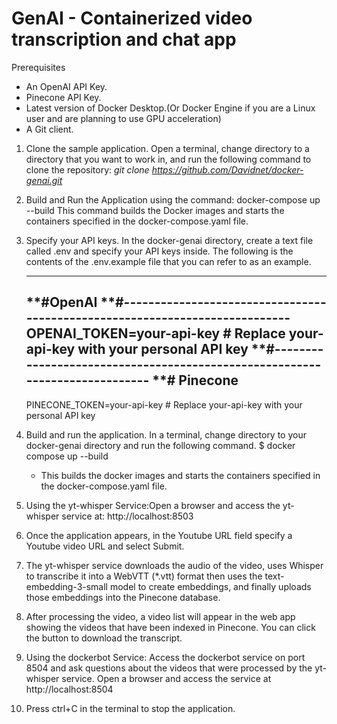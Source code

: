 # GenAI - Containerized video transcription and chat app
Prerequisites
- An OpenAI API Key.
- Pinecone API Key.
- Latest version of Docker Desktop.(Or Docker Engine if you are a Linux user and are planning to use GPU acceleration)
- A Git client.

1. Clone the sample application. Open a terminal, change directory to a directory that you want to work in, and run the following command to clone the repository:
_git clone https://github.com/Davidnet/docker-genai.git_

2.  Build and Run the Application using the command: docker-compose up --build
This command builds the Docker images and starts the containers specified in the docker-compose.yaml file.

3. Specify your API keys. In the docker-genai directory, create a text file called .env and specify your API keys inside.
   The following is the contents of the .env.example file that you can refer to as an example.

    ----------------------------------------------------------------------------
    **#OpenAI
    **#----------------------------------------------------------------------------
    OPENAI_TOKEN=your-api-key # Replace your-api-key with your personal API key
    **#----------------------------------------------------------------------------
    **# Pinecone
    ----------------------------------------------------------------------------
    PINECONE_TOKEN=your-api-key # Replace your-api-key with your personal API key


5. Build and run the application. In a terminal, change directory to your docker-genai directory and run the following command.
$ docker compose up --build
   * This builds the docker images and starts the containers specified in the docker-compose.yaml file.
5. Using the yt-whisper Service:Open a browser and access the yt-whisper service at: http://localhost:8503
   
7. Once the application appears, in the Youtube URL field specify a Youtube video URL and select Submit.
   
9. The yt-whisper service downloads the audio of the video, uses Whisper to transcribe it into a WebVTT (*.vtt) format then uses the text-embedding-3-small model to create embeddings, and finally uploads those embeddings into the Pinecone database.
    
11. After processing the video, a video list will appear in the web app showing the videos that have been indexed in Pinecone. You can click the button to download the transcript.
    
13. Using the dockerbot Service: Access the dockerbot service on port 8504 and ask questions about the videos that were processed by the yt- whisper service. Open a browser and access the service at http://localhost:8504

14. Press ctrl+C in the terminal to stop the application.




